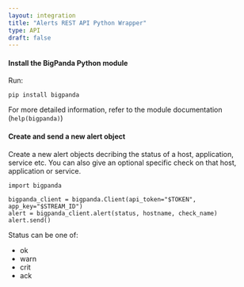 ```yaml
---
layout: integration 
title: "Alerts REST API Python Wrapper"
type: API
draft: false
---
```


#### Install the BigPanda Python module
Run:

    pip install bigpanda

For more detailed information, refer to the module documentation (`help(bigpanda)`)

<!-- section-separator -->

#### Create and send a new alert object
Create a new alert objects decribing the status of a host, application, service etc. You can also give an optional specific check on that host, application or service.

    import bigpanda
 
    bigpanda_client = bigpanda.Client(api_token="$TOKEN", app_key="$STREAM_ID")
    alert = bigpanda_client.alert(status, hostname, check_name)
    alert.send()

Status can be one of:
- ok
- warn
- crit
- ack

